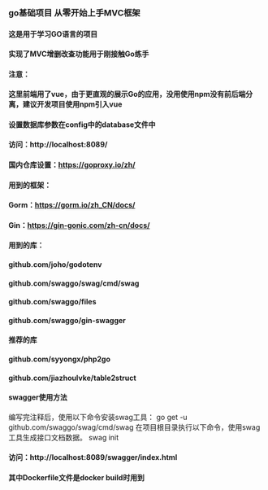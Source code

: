 ### go基础项目 从零开始上手MVC框架

#### 这是用于学习GO语言的项目
#### 实现了MVC增删改查功能用于刚接触Go练手

#### 注意：
#### 这里前端用了vue，由于更直观的展示Go的应用，没用使用npm没有前后端分离，建议开发项目使用npm引入vue

#### 设置数据库参数在config中的database文件中
#### 访问：http://localhost:8089/

#### 国内仓库设置：https://goproxy.io/zh/

#### 用到的框架：
#### Gorm：https://gorm.io/zh_CN/docs/
#### Gin：https://gin-gonic.com/zh-cn/docs/

#### 用到的库：
#### github.com/joho/godotenv
#### github.com/swaggo/swag/cmd/swag
#### github.com/swaggo/files
#### github.com/swaggo/gin-swagger

#### 推荐的库
#### github.com/syyongx/php2go
#### github.com/jiazhoulvke/table2struct

#### swagger使用方法
编写完注释后，使用以下命令安装swag工具：
go get -u github.com/swaggo/swag/cmd/swag
在项目根目录执行以下命令，使用swag工具生成接口文档数据。
swag init
#### 访问：http://localhost:8089/swagger/index.html

#### 其中Dockerfile文件是docker build时用到

